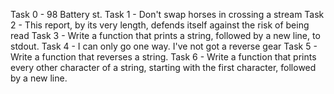 Task 0 - 98 Battery st.
Task 1 - Don't swap horses in crossing a stream
Task 2 - This report, by its very length, defends itself against the risk of being read
Task 3 - Write a function that prints a string, followed by a new line, to stdout.
Task 4 - I can only go one way. I've not got a reverse gear
Task 5 - Write a function that reverses a string.
Task 6 - Write a function that prints every other character of a string, starting with the first character, followed by a new line.
